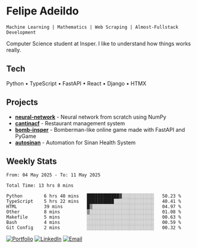 # Felipe Adeildo

```
Machine Learning | Mathematics | Web Scraping | Almost-Fullstack Development
```

Computer Science student at Insper. I like to understand how things works really.

## Tech
Python • TypeScript • FastAPI • React • Django • HTMX

## Projects
- **[neural-network](https://github.com/felipeadeildo/neural-network)** - Neural network from scratch using NumPy
- **[cantinacf](https://github.com/felipeadeildo/cantinacf)** - Restaurant management system
- **[bomb-insper](https://github.com/insper-dev/bomb)** - Bomberman-like online game made with FastAPI and PyGame 
- **[autosinan](https://github.com/felipeadeildo/autosinan)** - Automation for Sinan Health System

## Weekly Stats
<!--START_SECTION:waka-->

```ansi
From: 04 May 2025 - To: 11 May 2025

Total Time: 13 hrs 8 mins

Python        6 hrs 40 mins   ████████████▓░░░░░░░░░░░░   50.23 %
TypeScript    5 hrs 22 mins   ██████████░░░░░░░░░░░░░░░   40.41 %
HTML          39 mins         █▒░░░░░░░░░░░░░░░░░░░░░░░   04.97 %
Other         8 mins          ▒░░░░░░░░░░░░░░░░░░░░░░░░   01.08 %
Makefile      5 mins          ░░░░░░░░░░░░░░░░░░░░░░░░░   00.63 %
Bash          4 mins          ░░░░░░░░░░░░░░░░░░░░░░░░░   00.59 %
Git Config    2 mins          ░░░░░░░░░░░░░░░░░░░░░░░░░   00.32 %
```

<!--END_SECTION:waka-->

[![Portfolio](https://img.shields.io/badge/felipeadeildo.com-FF6B6B?style=flat-square&logo=firefox&logoColor=white)](https://felipeadeildo.com)
[![LinkedIn](https://img.shields.io/badge/LinkedIn-0077B5?style=flat-square&logo=linkedin&logoColor=white)](https://linkedin.com/in/felipeadeildo)
[![Email](https://img.shields.io/badge/Email-D14836?style=flat-square&logo=gmail&logoColor=white)](mailto:contato@felipeadeildo.com)
